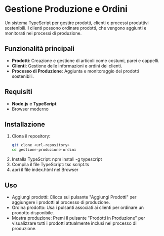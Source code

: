 # Gestione Produzione e Ordini

Un sistema TypeScript per gestire prodotti, clienti e processi produttivi sostenibili. I clienti possono ordinare prodotti, che vengono aggiunti e monitorati nei processi di produzione.

## Funzionalità principali
- **Prodotti**: Creazione e gestione di articoli come costumi, parei e cappelli.
- **Clienti**: Gestione delle informazioni e ordini dei clienti.
- **Processo di Produzione**: Aggiunta e monitoraggio dei prodotti sostenibili.

## Requisiti
- **Node.js** e **TypeScript**
- Browser moderno

## Installazione
1. Clona il repository:
   ```bash
   git clone <url-repository>
   cd gestione-produzione-ordini
2. Installa TypeScript:
   npm install -g typescript
3. Compila il file TypeScript:
   tsc script.ts
4. apri il file index.html nel Browser


## Uso

- Aggiungi prodotti: Clicca sul pulsante "Aggiungi Prodotti" per aggiungere i prodotti al processo di produzione.
- Ordina prodotto: Usa i pulsanti associati ai clienti per ordinare un prodotto disponibile.
- Mostra produzione: Premi il pulsante "Prodotti in Produzione" per visualizzare tutti i prodotti attualmente inclusi nel processo di produzione.
